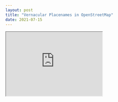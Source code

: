 ```yaml
---
layout: post
title: "Vernacular Placenames in OpenStreetMap"
date: 2021-07-15
---
```


<iframe id="inlineFrameExample"
    title="Inline Frame Example"
    width="300"
    height="200"
    src="https://www.openstreetmap.org/export/embed.html?bbox=-2.2941035032,52.3164907934,-2.2633332014,52.3284125945layer=mapnik">
</iframe>


